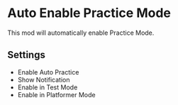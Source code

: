 # Auto Enable Practice Mode

This mod will automatically enable Practice Mode.

## Settings
- Enable Auto Practice
- Show Notification
- Enable in Test Mode
- Enable in Platformer Mode
